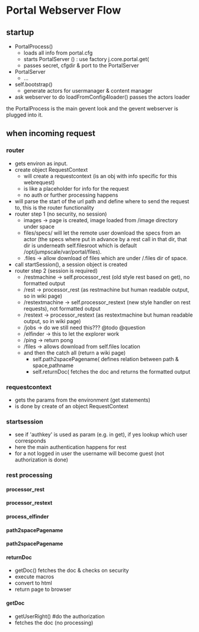 Portal Webserver Flow
=====================

startup
-------

-   PortalProcess()
    -   loads all info from portal.cfg
    -   starts PortalServer () : use factory j.core.portal.get(
    -   passes secret, cfgdir & port to the PortalServer
-   PortalServer
    -   ...
-   self.bootstrap()
    -   generate actors for usermanager & content manager
-   ask webserver to do loadFromConfig4loader() passes the actors loader

the PortalProcess is the main gevent look and the gevent webserver is
plugged into it.

when incoming request
---------------------

### router

-   gets environ as input.
-   create object RequestContext
    -   will create a requestcontext (is an obj with info specific for
        this webrequest)
    -   is like a placeholder for info for the request
    -   no auth or further processing happens
-   will parse the start of the url path and define where to send the
    request to, this is the router functionality
-   router step 1 (no security, no session)
    -   images -\> page is created, image loaded from /image directory
        under space
    -   files/specs/ will let the remote user download the specs from an
        actor (the specs where put in advance by a rest call in that
        dir, that dir is underneath self.filesroot which is default
        /opt/jumpscale/var/portal/files).
    -   .files -\> allow download of files which are under /.files dir
        of space.
-   call startSession(), a session object is created
-   router step 2 (session is required)
    -   /restmachine -\> self.processor\_rest (old style rest based on
        get), no formatted output
    -   /rest -\> processor\_rest (as restmachine but human readable
        output, so in wiki page)
    -   /restextmachine -\> self.processor\_restext (new style handler
        on rest requests), not formatted output
    -   /restext -\> processor\_restext (as restextmachine but human
        readable output, so in wiki page)
    -   /jobs -\> do we still need this??? @todo @question
    -   /elfinder -\> this to let the explorer work
    -   /ping -\> return pong
    -   /files -\> allows download from self.files location
    -   and then the catch all (return a wiki page)
        -   self.path2spacePagename( defines relation between path &
            space,pathname
        -   self.returnDoc( fetches the doc and returns the formatted
            output

### requestcontext

-   gets the params from the environment (get statements)
-   is done by create of an object RequestContext

### startsession

-   see if 'authkey' is used as param (e.g. in get), if yes lookup which
    user corresponds
-   here the main authentication happens for rest
-   for a not logged in user the username will become guest (not
    authorization is done)

### rest processing

#### processor\_rest

#### processor\_restext

#### process\_elfinder

#### path2spacePagename

#### path2spacePagename

#### returnDoc

-   getDoc() fetches the doc & checks on security
-   execute macros
-   convert to html
-   return page to browser

#### getDoc

-   getUserRight() \#do the authorization
-   fetches the doc (no processing)

